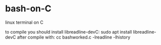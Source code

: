 # bash-on-C
linux terminal on C


to compile you should install libreadline-devС:
sudo apt install libreadline-devС
after compile with:
cc bashworked.c -lreadline -lhistory

